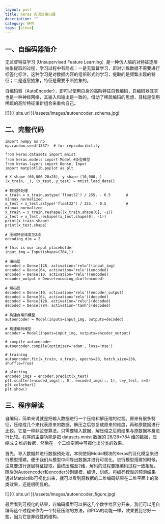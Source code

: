 ```yaml
---
layout: post
title: Keras 实现自编码器
description: ""
category: 研究
tags: [Linux]
---
```


## 一、自编码器简介
无监督特征学习 (Unsupervised Feature Learning）是一种仿人脑的对特征逐层抽象提取的过程，学习过程中有两点：一是无监督学习，即对训练数据不需要进行标签化标注，这种学习是对数据内容的组织形式的学习，提取的是频繁出现的特征；二是逐层抽象，特征是需要不断抽象的。

自编码器（AutoEncoder），即可以使用自身的高阶特征自我编码，自编码器其实也是一种神经网络，其输入和输出是一致的，借助了稀疏编码的思想，目标是使用稀疏的高阶特征重新组合来重构自己。

![]({{ site.url }}/assets/images/autoencoder_schema.jpg)

## 二、完整代码

    import numpy as np  
    np.random.seed(1337)  # for reproducibility  
      
    from keras.datasets import mnist  
    from keras.models import Model #泛型模型  
    from keras.layers import Dense, Input  
    import matplotlib.pyplot as plt  
      
    # X shape (60,000 28x28), y shape (10,000, )  
    (x_train, _), (x_test, y_test) = mnist.load_data()  
      
    # 数据预处理  
    x_train = x_train.astype('float32') / 255. - 0.5       # minmax_normalized  
    x_test = x_test.astype('float32') / 255. - 0.5         # minmax_normalized  
    x_train = x_train.reshape((x_train.shape[0], -1))  
    x_test = x_test.reshape((x_test.shape[0], -1))  
    print(x_train.shape)  
    print(x_test.shape)  
      
    # 压缩特征维度至2维  
    encoding_dim = 2  
      
    # this is our input placeholder  
    input_img = Input(shape=(784,))  
      
    # 编码层  
    encoded = Dense(128, activation='relu')(input_img)  
    encoded = Dense(64, activation='relu')(encoded)  
    encoded = Dense(10, activation='relu')(encoded)  
    encoder_output = Dense(encoding_dim)(encoded)  
      
    # 解码层  
    decoded = Dense(10, activation='relu')(encoder_output)  
    decoded = Dense(64, activation='relu')(decoded)  
    decoded = Dense(128, activation='relu')(decoded)  
    decoded = Dense(784, activation='tanh')(decoded)  
      
    # 构建自编码模型  
    autoencoder = Model(inputs=input_img, outputs=decoded)  
      
    # 构建编码模型  
    encoder = Model(inputs=input_img, outputs=encoder_output)  
      
    # compile autoencoder  
    autoencoder.compile(optimizer='adam', loss='mse')  
      
    # training  
    autoencoder.fit(x_train, x_train, epochs=20, batch_size=256, shuffle=True)  
      
    # plotting  
    encoded_imgs = encoder.predict(x_test)  
    plt.scatter(encoded_imgs[:, 0], encoded_imgs[:, 1], c=y_test, s=3)  
    plt.colorbar()  
    plt.show() 

## 三、程序解读

自编码，简单来说就是把输入数据进行一个压缩和解压缩的过程。原来有很多特征，压缩成几个来代表原来的数据，解压之后恢复成原来的维度，再和原数据进行比较。它是一种非监督算法，只需要输入数据，解压缩之后的结果与原数据本身进行比较。程序的主要功能是把 datasets.mnist 数据的 28/28=784 维的数据，压缩成 2 维的数据，然后在一个二维空间中可视化出分类的效果。

首先，导入数据并进行数据预处理，本例使用Model模块的Keras的泛化模型来进行模型搭建，便于我们从模型中间导出数据并进行可视化。进行模型搭建的时候，注意要进行逐层特征提取，最终压缩至2维，解码的过程要跟编码过程一致相反。随后对Autoencoder和encoder分别建模，编译、训练。将编码模型的预测结果通过Matplotlib可视化出来，就可以看到原数据的二维编码结果在二维平面上的聚类效果，还是很明显的。

![]({{ site.url }}/assets/images/autoencoder_figure.jpg)
    
最后看到可视化的结果，自编码模型可以把这几个数字给区分开来，我们可以用自编码这个过程来作为一个特征压缩的方法，和PCA的功能一样，效果要比它好一些，因为它是非线性的结构。 
